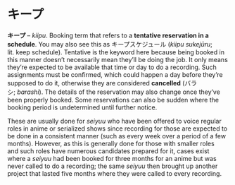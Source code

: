 # キープ

**キープ** – _kiipu_. Booking term that refers to a **tentative reservation in a schedule**. You may also see this as キープスケジュール (_kiipu sukejūru_; lit. keep schedule). Tentative is the keyword here because being booked in this manner doesn’t necessarily mean they’ll be doing the job. It only means they’re expected to be available that time or day to do a recording. Such assignments must be confirmed, which could happen a day before they’re supposed to do it, otherwise they are considered **cancelled** (バラシ; _barashi_). The details of the reservation may also change once they’ve been properly booked. Some reservations can also be sudden where the booking period is undetermined until further notice.  
  
These are usually done for _seiyuu_ who have been offered to voice regular roles in anime or serialized shows since recording for those are expected to be done in a consistent manner (such as every week over a period of a few months). However, as this is generally done for those with smaller roles and such roles have numerous candidates prepared for it, cases exist where a _seiyuu_ had been booked for three months for an anime but was never called to do a recording; the same _seiyuu_ then brought up another project that lasted five months where they were called to every recording.
